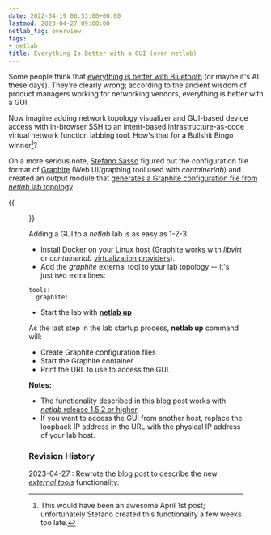 ```yaml
---
date: 2022-04-19 06:53:00+00:00
lastmod: 2023-04-27 09:00:00
netlab_tag: overview
tags:
- netlab
title: Everything Is Better with a GUI (even netlab)
---
```

Some people think that [everything is better with Bluetooth](https://www.youtube.com/watch?v=0KXoBcQER_0) (or maybe it's AI these days). They're clearly wrong; according to the ancient wisdom of product managers working for networking vendors, everything is better with a GUI.

Now imagine adding network topology visualizer and GUI-based device access with in-browser SSH to an intent-based infrastructure-as-code virtual network function labbing tool. How's that for a Bullshit Bingo winner[^A1]?
<!--more-->
[^A1]: This would have been an awesome April 1st post; unfortunately Stefano created this functionality a few weeks too late.

On a more serious note, [Stefano Sasso](http://stefano.dscnet.org/about/) figured out the configuration file format of [Graphite](https://github.com/netreplica/graphite) (Web UI/graphing tool used with *containerlab*) and created an output module that [generates a Graphite configuration file from *netlab* lab topology](https://netsim-tools.readthedocs.io/en/latest/extool/graphite.html).

{{<figure src="/2022/04/Graphite-anycast-lab.png" caption="BGP anycast lab displayed by Graphite">}}

Adding a GUI to a *netlab* lab is as easy as 1-2-3:

* Install Docker on your Linux host (Graphite works with *libvirt* or *containerlab* [virtualization providers](https://netsim-tools.readthedocs.io/en/latest/providers.html)).
* Add the *graphite* external tool to your lab topology -- it's just two extra lines:

```
tools:
  graphite:
```

* Start the lab with **[netlab up](https://netsim-tools.readthedocs.io/en/latest/netlab/up.html)**

As the last step in the lab startup process, **netlab up** command will:

* Create Graphite configuration files
* Start the Graphite container
* Print the URL to use to access the GUI.

**Notes:**

* The functionality described in this blog post works with [*netlab* release 1.5.2 or higher](https://netsim-tools.readthedocs.io/en/latest/release/1.5.html#release-1-5-2).
* If you want to access the GUI from another host, replace the loopback IP address in the URL with the physical IP address of your lab host.

### Revision History

2023-04-27
: Rewrote the blog post to describe the new *[external tools](https://netsim-tools.readthedocs.io/en/latest/extools.html)* functionality.
